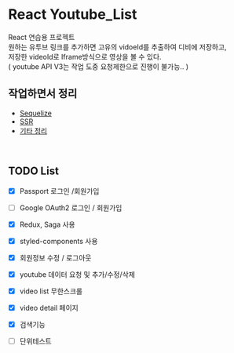 # React Youtube_List
React 연습용 프로젝트 <br>
원하는 유투브 링크를 추가하면 고유의 vidoeId를 추출하여 디비에 저장하고,<br>
저장한 videoId로 Iframe방식으로 영상을 볼 수 있다.<br>
( youtube API V3는 작업 도중 요청제한으로 진행이 불가능.. )
<br>

## 작업하면서 정리

- [Sequelize](./Sequelize.md)
- [SSR](./SSR.md)
- [기타 정리](./Study.md)

<br>

## TODO List

- [x] Passport 로그인 /회원가입 <br>
- [ ] Google OAuth2 로그인 / 회원가입 <br>
- [x] Redux, Saga 사용
- [x] styled-components 사용
- [x] 회원정보 수정 / 로그아웃 <br>
- [x] youtube 데이터 요청 및 추가/수정/삭제 <br>
- [x] video list 무한스크롤 <br>
- [x] video detail 페이지 <br>
- [x] 검색기능 <br>
- [ ] 단위테스트 <br>





